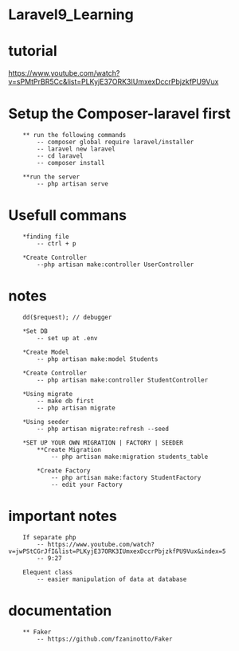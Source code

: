 # Laravel9_Learning
 

# tutorial
https://www.youtube.com/watch?v=sPMtPrBR5Cc&list=PLKyjE37ORK3IUmxexDccrPbjzkfPU9Vux

# Setup the Composer-laravel first
        ** run the following commands
            -- composer global require laravel/installer
            -- laravel new laravel
            -- cd laravel
            -- composer install

        **run the server
            -- php artisan serve



# Usefull commans
    
        *finding file
            -- ctrl + p

        *Create Controller
            --php artisan make:controller UserController


# notes

        dd($request); // debugger

        *Set DB
            -- set up at .env

        *Create Model
            -- php artisan make:model Students

        *Create Controller
            -- php artisan make:controller StudentController

        *Using migrate
            -- make db first
            -- php artisan migrate

        *Using seeder
            -- php artisan migrate:refresh --seed
        
        *SET UP YOUR OWN MIGRATION | FACTORY | SEEDER
            **Create Migration
                -- php artisan make:migration students_table
            
            *Create Factory
                -- php artisan make:factory StudentFactory
                -- edit your Factory


# important notes
        If separate php
            -- https://www.youtube.com/watch?v=jwPStCGrJfI&list=PLKyjE37ORK3IUmxexDccrPbjzkfPU9Vux&index=5
            -- 9:27

        Elequent class
            -- easier manipulation of data at database



# documentation
        ** Faker
            -- https://github.com/fzaninotto/Faker
